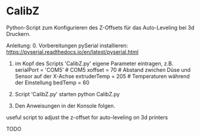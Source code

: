 # CalibZ
Python-Script zum Konfigurieren des Z-Offsets für das Auto-Leveling bei 3d Druckern.

Anleitung:
0. Vorbereitungen
   pySerial installieren: 
	https://pyserial.readthedocs.io/en/latest/pyserial.html
   

1. im Kopf des Scripts 'CalibZ.py' eigene Parameter eintragen, z.B.
	serialPort = 'COM5'		# COM5
	xoffset = 70			# Abstand zwichen Düse und Sensor auf der X-Achse
	extruderTemp = 205		# Temperaturen während der Einstellung
	bedTemp = 60
2. Script 'CalibZ.py' starten
	python CalibZ.py

3. Den Anweisungen in der Konsole folgen.



useful script to adjust the z-offset for auto-leveling on 3d printers

TODO